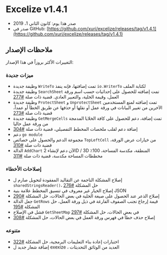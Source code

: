 # Excelize v1.4.1

* صدر هذا يوم: كانون الثاني 1، 2019
* صدر في GitHub: [https://github.com/xuri/excelize/releases/tag/v1.4.1](https://github.com/xuri/excelize/releases/tag/v1.4.1)

## ملاحظات الإصدار

التغييرات الأكثر بروزاً في هذا الإصدار:

### ميزات جديدة

* وظيفة جديدة `WriteTo` تمت إضافتها، فإنه ينفذ `io.WriterTo` لكتابة الملف
* وظيفة جديدة `SearchSheet` تمت إضافته للحصول على إحداثيات حسب اسم ورقة العمل، وقيمة الخلية، والتعبير العادي. قضية ذات صلة [#277](https://github.com/xuri/excelize/issues/277)
* وظيفة جديدة `ProtectSheet` و `UnprotectSheet` تمت إضافته لمنع المستخدمين الآخرين من تغيير البيانات في ورقة عمل أو نقلها أو حذفها عن طريق الخطأ أو عمداً، قضية ذات صلة [#273](https://github.com/xuri/excelize/issues/273)
* وظيفة جديدة `GetMergeCells` تمت إضافة، دعم للحصول على كافة الخلايا المدمجة من ورقة عمل حاليا
* إضافة دعم لقلب ملخصات المخطط التفصيلي، قضية ذات صلة [#304](https://github.com/xuri/excelize/issues/304)
* دعم `go module`
* مجموعة الدعم والحصول على خصائص `TopLeftCell` من خيارات عرض الورقة، قضية ذات صلة [#310](https://github.com/xuri/excelize/issues/310)
* الدالة `AddChart` الآن دعم لإنشاء 2D / 3D المنطقة، مكدسة المساحة، 100٪ مخططات المساحة مكدسة، قضية ذات صلة [#311](https://github.com/xuri/excelize/issues/311)

### إصلاحات الأخطاء

* إصلاح المشكلة الناجمة عن التقاليد المفقودة لتحويل صارم ل `sharedStringsReader()`، حل المشكلة [#276](https://github.com/xuri/excelize/issues/276)
* إصلاح الخيار غير معروف في تنسيق المخطط علامة بنية JSON
* إصلاح الذعر عند الحصول على صيغة الخلية في بعض الحالات، حل المشكلة [#290](https://github.com/xuri/excelize/issues/290)
* جعل الدالة `GetRows` قيمة إرجاع تجنب الصفوف الفارغة في ذيل ورقة العمل، حل المشكلة [#195](https://github.com/xuri/excelize/issues/195)
* فشل في الإصلاح `GetSheetMap` في بعض الحالات، حل المشكلة [#297](https://github.com/xuri/excelize/issues/297)
* إصلاح حذف خطأ في فهرس ورقة العمل في بعض الحالات، حل المشكلة [#308](https://github.com/xuri/excelize/issues/308)

### متنوعه

* اختبارات إعادة بناء التعليمات البرمجية، حل المشكلة [#322](https://github.com/xuri/excelize/issues/322)
* إضافة شعار جديد ل exexize ، العديد من الوثائق التحديثات
